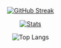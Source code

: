 <div align=center>

  [![GitHub Streak](http://my-gh-stats.vercel.app?user=nlopez99&count_private=true&theme=tokyonight&hide_border=true&date_format=M%20j%5B%2C%20Y%5D)](https://github.com/nlopez99)
    
  [![Stats](http://my-gh-stats.vercel.app/api?username=nlopez99&count_private=true&show_icons=true&theme=tokyonight&hide_border=true)](https://github.com/nlopez99)

  ![Top Langs](https://my-gh-stats.vercel.app/api/top-langs/?username=nlopez99&size_weight=0.5&count_weight=0.5)
  
</div>

